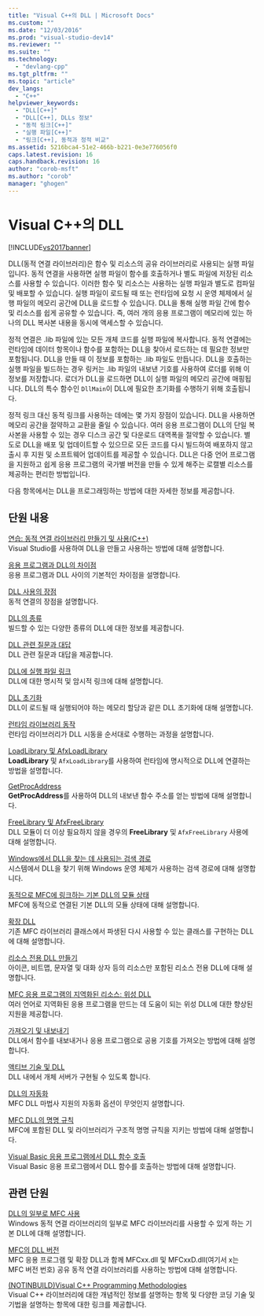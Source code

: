 ```yaml
---
title: "Visual C++의 DLL | Microsoft Docs"
ms.custom: ""
ms.date: "12/03/2016"
ms.prod: "visual-studio-dev14"
ms.reviewer: ""
ms.suite: ""
ms.technology: 
  - "devlang-cpp"
ms.tgt_pltfrm: ""
ms.topic: "article"
dev_langs: 
  - "C++"
helpviewer_keywords: 
  - "DLL[C++]"
  - "DLL[C++], DLLs 정보"
  - "동적 링크[C++]"
  - "실행 파일[C++]"
  - "링크[C++], 동적과 정적 비교"
ms.assetid: 5216bca4-51e2-466b-b221-0e3e776056f0
caps.latest.revision: 16
caps.handback.revision: 16
author: "corob-msft"
ms.author: "corob"
manager: "ghogen"
---
```

# Visual C++의 DLL
[!INCLUDE[vs2017banner](../assembler/inline/includes/vs2017banner.md)]

DLL\(동적 연결 라이브러리\)은 함수 및 리소스의 공유 라이브러리로 사용되는 실행 파일입니다.  동적 연결을 사용하면 실행 파일이 함수를 호출하거나 별도 파일에 저장된 리소스를 사용할 수 있습니다.  이러한 함수 및 리소스는 사용하는 실행 파일과 별도로 컴파일 및 배포할 수 있습니다.  실행 파일이 로드될 때 또는 런타임에 요청 시 운영 체제에서 실행 파일의 메모리 공간에 DLL을 로드할 수 있습니다.  DLL을 통해 실행 파일 간에 함수 및 리소스를 쉽게 공유할 수 있습니다.  즉, 여러 개의 응용 프로그램이 메모리에 있는 하나의 DLL 복사본 내용을 동시에 액세스할 수 있습니다.  
  
 정적 연결은 .lib 파일에 있는 모든 개체 코드를 실행 파일에 복사합니다.  동적 연결에는 런타임에 데이터 항목이나 함수를 포함하는 DLL을 찾아서 로드하는 데 필요한 정보만 포함됩니다.  DLL을 만들 때 이 정보를 포함하는 .lib 파일도 만듭니다.  DLL을 호출하는 실행 파일을 빌드하는 경우 링커는 .lib 파일의 내보낸 기호를 사용하여 로더를 위해 이 정보를 저장합니다.  로더가 DLL을 로드하면 DLL이 실행 파일의 메모리 공간에 매핑됩니다.  DLL의 특수 함수인 `DllMain`이 DLL에 필요한 초기화를 수행하기 위해 호출됩니다.  
  
 정적 링크 대신 동적 링크를 사용하는 데에는 몇 가지 장점이 있습니다.  DLL을 사용하면 메모리 공간을 절약하고 교환을 줄일 수 있습니다.  여러 응용 프로그램이 DLL의 단일 복사본을 사용할 수 있는 경우 디스크 공간 및 다운로드 대역폭을 절약할 수 있습니다.  별도로 DLL을 배포 및 업데이트할 수 있으므로 모든 코드를 다시 빌드하여 배포하지 않고 출시 후 지원 및 소프트웨어 업데이트를 제공할 수 있습니다.  DLL은 다중 언어 프로그램을 지원하고 쉽게 응용 프로그램의 국가별 버전을 만들 수 있게 해주는 로캘별 리소스를 제공하는 편리한 방법입니다.  
  
 다음 항목에서는 DLL을 프로그래밍하는 방법에 대한 자세한 정보를 제공합니다.  
  
## 단원 내용  
 [연습: 동적 연결 라이브러리 만들기 및 사용\(C\+\+\)](../build/walkthrough-creating-and-using-a-dynamic-link-library-cpp.md)  
 Visual Studio를 사용하여 DLL을 만들고 사용하는 방법에 대해 설명합니다.  
  
 [응용 프로그램과 DLL의 차이점](../build/differences-between-applications-and-dlls.md)  
 응용 프로그램과 DLL 사이의 기본적인 차이점을 설명합니다.  
  
 [DLL 사용의 장점](../build/advantages-of-using-dlls.md)  
 동적 연결의 장점을 설명합니다.  
  
 [DLL의 종류](../build/kinds-of-dlls.md)  
 빌드할 수 있는 다양한 종류의 DLL에 대한 정보를 제공합니다.  
  
 [DLL 관련 질문과 대답](../build/dll-frequently-asked-questions.md)  
 DLL 관련 질문과 대답을 제공합니다.  
  
 [DLL에 실행 파일 링크](../build/linking-an-executable-to-a-dll.md)  
 DLL에 대한 명시적 및 암시적 링크에 대해 설명합니다.  
  
 [DLL 초기화](../build/initializing-a-dll.md)  
 DLL이 로드될 때 실행되어야 하는 메모리 할당과 같은 DLL 초기화에 대해 설명합니다.  
  
 [런타임 라이브러리 동작](../build/run-time-library-behavior.md)  
 런타임 라이브러리가 DLL 시동을 순서대로 수행하는 과정을 설명합니다.  
  
 [LoadLibrary 및 AfxLoadLibrary](../build/loadlibrary-and-afxloadlibrary.md)  
 **LoadLibrary** 및 `AfxLoadLibrary`를 사용하여 런타임에 명시적으로 DLL에 연결하는 방법을 설명합니다.  
  
 [GetProcAddress](../build/getprocaddress.md)  
 **GetProcAddress**를 사용하여 DLL의 내보낸 함수 주소를 얻는 방법에 대해 설명합니다.  
  
 [FreeLibrary 및 AfxFreeLibrary](../build/freelibrary-and-afxfreelibrary.md)  
 DLL 모듈이 더 이상 필요하지 않을 경우의 **FreeLibrary** 및 `AfxFreeLibrary` 사용에 대해 설명합니다.  
  
 [Windows에서 DLL을 찾는 데 사용되는 검색 경로](../build/search-path-used-by-windows-to-locate-a-dll.md)  
 시스템에서 DLL을 찾기 위해 Windows 운영 체제가 사용하는 검색 경로에 대해 설명합니다.  
  
 [동적으로 MFC에 링크하는 기본 DLL의 모듈 상태](../build/module-states-of-a-regular-dll-dynamically-linked-to-mfc.md)  
 MFC에 동적으로 연결된 기본 DLL의 모듈 상태에 대해 설명합니다.  
  
 [확장 DLL](../build/extension-dlls-overview.md)  
 기존 MFC 라이브러리 클래스에서 파생된 다시 사용할 수 있는 클래스를 구현하는 DLL에 대해 설명합니다.  
  
 [리소스 전용 DLL 만들기](../build/creating-a-resource-only-dll.md)  
 아이콘, 비트맵, 문자열 및 대화 상자 등의 리소스만 포함된 리소스 전용 DLL에 대해 설명합니다.  
  
 [MFC 응용 프로그램의 지역화된 리소스: 위성 DLL](../build/localized-resources-in-mfc-applications-satellite-dlls.md)  
 여러 언어로 지역화된 응용 프로그램을 만드는 데 도움이 되는 위성 DLL에 대한 향상된 지원을 제공합니다.  
  
 [가져오기 및 내보내기](../build/importing-and-exporting.md)  
 DLL에서 함수를 내보내거나 응용 프로그램으로 공용 기호를 가져오는 방법에 대해 설명합니다.  
  
 [액티브 기술 및 DLL](../build/active-technology-and-dlls.md)  
 DLL 내에서 개체 서버가 구현될 수 있도록 합니다.  
  
 [DLL의 자동화](../build/automation-in-a-dll.md)  
 MFC DLL 마법사 지원의 자동화 옵션이 무엇인지 설명합니다.  
  
 [MFC DLL의 명명 규칙](../build/naming-conventions-for-mfc-dlls.md)  
 MFC에 포함된 DLL 및 라이브러리가 구조적 명명 규칙을 지키는 방법에 대해 설명합니다.  
  
 [Visual Basic 응용 프로그램에서 DLL 함수 호출](../build/calling-dll-functions-from-visual-basic-applications.md)  
 Visual Basic 응용 프로그램에서 DLL 함수를 호출하는 방법에 대해 설명합니다.  
  
## 관련 단원  
 [DLL의 일부로 MFC 사용](../mfc/tn011-using-mfc-as-part-of-a-dll.md)  
 Windows 동적 연결 라이브러리의 일부로 MFC 라이브러리를 사용할 수 있게 하는 기본 DLL에 대해 설명합니다.  
  
 [MFC의 DLL 버전](../mfc/tn033-dll-version-of-mfc.md)  
 MFC 응용 프로그램 및 확장 DLL과 함께 MFCxx.dll 및 MFCxxD.dll\(여기서 x는 MFC 버전 번호\) 공유 동적 연결 라이브러리를 사용하는 방법에 대해 설명합니다.  
  
 [\(NOTINBUILD\)Visual C\+\+ Programming Methodologies](http://msdn.microsoft.com/ko-kr/0822f806-fa81-4b65-bf0f-1e2921f30c95)  
 Visual C\+\+ 라이브러리에 대한 개념적인 정보를 설명하는 항목 및 다양한 코딩 기술 및 기법을 설명하는 항목에 대한 링크를 제공합니다.